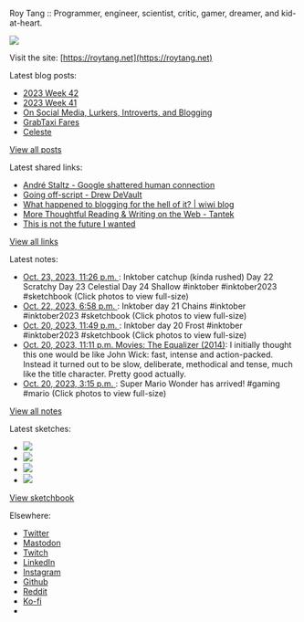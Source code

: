 Roy Tang :: Programmer, engineer, scientist, critic, gamer, dreamer, and kid-at-heart.

![](https://roytang.net/static/img/profile.jpg)

Visit the site: [https://roytang.net](https://roytang.net)

Latest blog posts:

- [2023 Week 42](https://roytang.net/2023/10/2023-week-42/)
- [2023 Week 41](https://roytang.net/2023/10/2023-week-41/)
- [On Social Media, Lurkers, Introverts, and Blogging](https://roytang.net/2023/10/social-media-lurkers-introverts-blogging/)
- [GrabTaxi Fares](https://roytang.net/2023/10/grabtaxi/)
- [Celeste](https://roytang.net/2023/10/celeste/)

[View all posts](https://roytang.net/blog)

Latest shared links:

- [André Staltz - Google shattered human connection](https://roytang.net/2023/10/2aa653713379a95b3c018f080c0e51eb/)
- [Going off-script - Drew DeVault](https://roytang.net/2023/10/90eaa65434a961b5a7085836f946ca45/)
- [What happened to blogging for the hell of it? | wiwi blog](https://roytang.net/2023/10/5264957daea325782b2c14f10c5cf3a7/)
- [More Thoughtful Reading &amp; Writing on the Web - Tantek](https://roytang.net/2023/10/bb1272f6e0d35521258345995d726fbd/)
- [This is not the future I wanted](https://roytang.net/2023/10/491a37c96c763a3c6ff3f3026d7d8003/)

[View all links](https://roytang.net/links)

Latest notes:

- [Oct. 23, 2023, 11:26 p.m. ](https://roytang.net/2023/10/111285030475803371/): Inktober catchup (kinda rushed) Day 22 Scratchy Day 23 Celestial Day 24 Shallow #inktober #inktober2023 #sketchbook (Click photos to view full-size)
- [Oct. 22, 2023, 6:58 p.m. ](https://roytang.net/2023/10/111278314224600873/): Inktober day 21 Chains #inktober #inktober2023 #sketchbook (Click photos to view full-size)
- [Oct. 20, 2023, 11:49 p.m. ](https://roytang.net/2023/10/111268132125301305/): Inktober day 20 Frost #inktober #inktober2023 #sketchbook (Click photos to view full-size)
- [Oct. 20, 2023, 11:11 p.m. Movies: The Equalizer (2014)](https://roytang.net/2023/10/the-equalizer-2014/): I initially thought this one would be like John Wick: fast, intense and action-packed. Instead it turned out to be slow, deliberate, methodical and tense, much like the title character. Pretty good actually.
- [Oct. 20, 2023, 3:15 p.m. ](https://roytang.net/2023/10/111266113625904427/): Super Mario Wonder has arrived! #gaming #mario (Click photos to view full-size)

[View all notes](https://roytang.net/notes)

Latest sketches:


- ![](https://roytang.net/media/cache/26/55/2655fe1cd9c454c976f8599c717a777e.jpg)
- ![](https://roytang.net/media/cache/81/a5/81a5d8345b7963669cec6841d1ebbcf5.jpg)
- ![](https://roytang.net/media/cache/48/ab/48ab86d70ed7c8f2c6271224caed23be.jpg)
- ![](https://roytang.net/media/cache/ba/99/ba99a24e06efd9a981a35697f9931bb4.jpg)

[View sketchbook](https://roytang.net/albums/sketchbook)


Elsewhere:

- [Twitter](https://twitter.com/roytang)
- [Mastodon](https://indieweb.social/@roytang)
- [Twitch](https://twitch.tv/twitchyroy)
- [LinkedIn](https://www.linkedin.com/in/roytang)
- [Instagram](https://instagram.com/roytang0400)
- [Github](https://github.com/roytang)
- [Reddit](https://reddit.com/u/hungryroy)
- [Ko-fi](https://ko-fi.com/roytang)
- [](mailto:hello@roytang.net)
